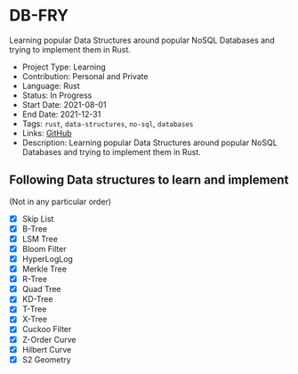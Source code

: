 DB-FRY
==

Learning popular Data Structures around 
popular NoSQL Databases and trying 
to implement them in Rust.

- Project Type: Learning
- Contribution: Personal and Private
- Language: Rust
- Status: In Progress
- Start Date: 2021-08-01
- End Date: 2021-12-31
- Tags: `rust`, `data-structures`, `no-sql`, `databases`
- Links: [GitHub]()
- Description: Learning popular Data Structures around popular NoSQL Databases and trying to implement them in Rust.


## Following Data structures to learn and implement
(Not in any particular order)

- [x] Skip List
- [x] B-Tree
- [x] LSM Tree
- [x] Bloom Filter
- [x] HyperLogLog
- [x] Merkle Tree
- [x] R-Tree
- [x] Quad Tree
- [x] KD-Tree
- [x] T-Tree
- [x] X-Tree
- [x] Cuckoo Filter
- [x] Z-Order Curve
- [x] Hilbert Curve
- [x] S2 Geometry
